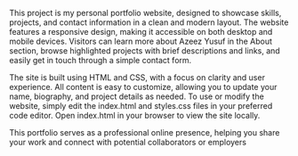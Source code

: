 This project is my personal portfolio website, designed to showcase skills, projects, and contact information in a clean and modern layout. The website features a responsive design, making it accessible on both desktop and mobile devices. Visitors can learn more about Azeez Yusuf in the About section, browse highlighted projects with brief descriptions and links, and easily get in touch through a simple contact form.

The site is built using HTML and CSS, with a focus on clarity and user experience. All content is easy to customize, allowing you to update your name, biography, and project details as needed. To use or modify the website, simply edit the index.html and styles.css files in your preferred code editor. Open index.html in your browser to view the site locally.

This portfolio serves as a professional online presence, helping you share your work and connect with potential collaborators or employers
